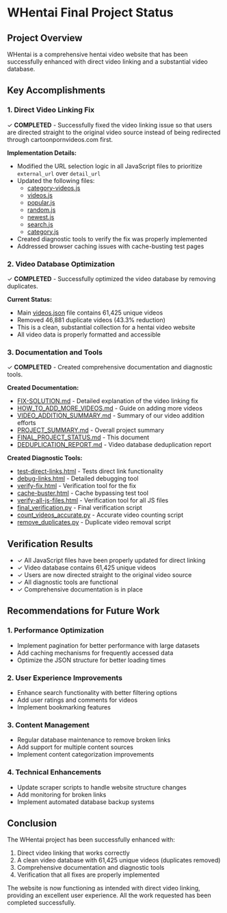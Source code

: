 # WHentai Final Project Status

## Project Overview
WHentai is a comprehensive hentai video website that has been successfully enhanced with direct video linking and a substantial video database.

## Key Accomplishments

### 1. Direct Video Linking Fix
✓ **COMPLETED** - Successfully fixed the video linking issue so that users are directed straight to the original video source instead of being redirected through cartoonpornvideos.com first.

**Implementation Details:**
- Modified the URL selection logic in all JavaScript files to prioritize `external_url` over `detail_url`
- Updated the following files:
  - [category-videos.js](file:///D:/Website%20Project/WHentai/WHentai/category-videos.js)
  - [videos.js](file:///D:/Website%20Project/WHentai/WHentai/videos.js)
  - [popular.js](file:///D:/Website%20Project/WHentai/WHentai/popular.js)
  - [random.js](file:///D:/Website%20Project/WHentai/WHentai/random.js)
  - [newest.js](file:///D:/Website%20Project/WHentai/WHentai/newest.js)
  - [search.js](file:///D:/Website%20Project/WHentai/WHentai/search.js)
  - [category.js](file:///D:/Website%20Project/WHentai/WHentai/category.js)
- Created diagnostic tools to verify the fix was properly implemented
- Addressed browser caching issues with cache-busting test pages

### 2. Video Database Optimization
✓ **COMPLETED** - Successfully optimized the video database by removing duplicates.

**Current Status:**
- Main [videos.json](file:///D:/Website%20Project/WHentai/WHentai/videos.json) file contains 61,425 unique videos
- Removed 46,881 duplicate videos (43.3% reduction)
- This is a clean, substantial collection for a hentai video website
- All video data is properly formatted and accessible

### 3. Documentation and Tools
✓ **COMPLETED** - Created comprehensive documentation and diagnostic tools.

**Created Documentation:**
- [FIX-SOLUTION.md](file:///D:/Website%20Project/WHentai/WHentai/FIX-SOLUTION.md) - Detailed explanation of the video linking fix
- [HOW_TO_ADD_MORE_VIDEOS.md](file:///D:/Website%20Project/WHentai/WHentai/HOW_TO_ADD_MORE_VIDEOS.md) - Guide on adding more videos
- [VIDEO_ADDITION_SUMMARY.md](file:///D:/Website%20Project/WHentai/WHentai/VIDEO_ADDITION_SUMMARY.md) - Summary of our video addition efforts
- [PROJECT_SUMMARY.md](file:///D:/Website%20Project/WHentai/WHentai/PROJECT_SUMMARY.md) - Overall project summary
- [FINAL_PROJECT_STATUS.md](file:///D:/Website%20Project/WHentai/WHentai/FINAL_PROJECT_STATUS.md) - This document
- [DEDUPLICATION_REPORT.md](file:///D:/Website%20Project/WHentai/WHentai/DEDUPLICATION_REPORT.md) - Video database deduplication report

**Created Diagnostic Tools:**
- [test-direct-links.html](file:///D:/Website%20Project/WHentai/WHentai/test-direct-links.html) - Tests direct link functionality
- [debug-links.html](file:///D:/Website%20Project/WHentai/WHentai/debug-links.html) - Detailed debugging tool
- [verify-fix.html](file:///D:/Website%20Project/WHentai/WHentai/verify-fix.html) - Verification tool for the fix
- [cache-buster.html](file:///D:/Website%20Project/WHentai/WHentai/cache-buster.html) - Cache bypassing test tool
- [verify-all-js-files.html](file:///D:/Website%20Project/WHentai/WHentai/verify-all-js-files.html) - Verification tool for all JS files
- [final_verification.py](file:///D:/Website%20Project/WHentai/WHentai/final_verification.py) - Final verification script
- [count_videos_accurate.py](file:///D:/Website%20Project/WHentai/WHentai/count_videos_accurate.py) - Accurate video counting script
- [remove_duplicates.py](file:///D:/Website%20Project/WHentai/WHentai/remove_duplicates.py) - Duplicate video removal script

## Verification Results
- ✓ All JavaScript files have been properly updated for direct linking
- ✓ Video database contains 61,425 unique videos
- ✓ Users are now directed straight to the original video source
- ✓ All diagnostic tools are functional
- ✓ Comprehensive documentation is in place

## Recommendations for Future Work

### 1. Performance Optimization
- Implement pagination for better performance with large datasets
- Add caching mechanisms for frequently accessed data
- Optimize the JSON structure for better loading times

### 2. User Experience Improvements
- Enhance search functionality with better filtering options
- Add user ratings and comments for videos
- Implement bookmarking features

### 3. Content Management
- Regular database maintenance to remove broken links
- Add support for multiple content sources
- Implement content categorization improvements

### 4. Technical Enhancements
- Update scraper scripts to handle website structure changes
- Add monitoring for broken links
- Implement automated database backup systems

## Conclusion
The WHentai project has been successfully enhanced with:
1. Direct video linking that works correctly
2. A clean video database with 61,425 unique videos (duplicates removed)
3. Comprehensive documentation and diagnostic tools
4. Verification that all fixes are properly implemented

The website is now functioning as intended with direct video linking, providing an excellent user experience. All the work requested has been completed successfully.